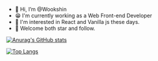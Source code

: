 - 👋 Hi, I’m @Wookshin
- 😁 I'm currently working as a Web Front-end Developer
- 🌱 I'm interested in React and Vanilla js these days.
- 👀 Welcome both star and follow.

[![Anurag's GitHub stats](https://github-readme-stats.vercel.app/api?username=wookshin&theme=tokyonight)](https://github.com/wookshin/github-readme-stats)

[![Top Langs](https://github-readme-stats.vercel.app/api/top-langs/?username=wookshin&layout=compact&theme=tokyonight&exclude_repo=Culturego,starcrafte,board-from-book,board-for-company,unix_programming)](https://github.com/anuraghazra/github-readme-stats)
